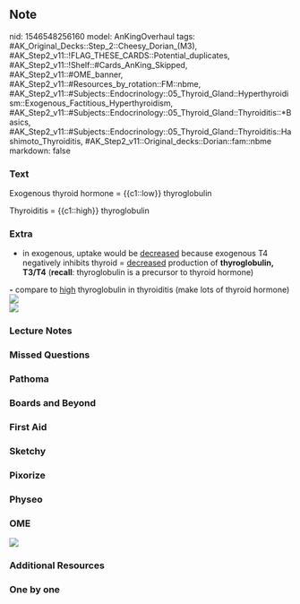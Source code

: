## Note
nid: 1546548256160
model: AnKingOverhaul
tags: #AK_Original_Decks::Step_2::Cheesy_Dorian_(M3), #AK_Step2_v11::!FLAG_THESE_CARDS::Potential_duplicates, #AK_Step2_v11::!Shelf::#Cards_AnKing_Skipped, #AK_Step2_v11::#OME_banner, #AK_Step2_v11::#Resources_by_rotation::FM::nbme, #AK_Step2_v11::#Subjects::Endocrinology::05_Thyroid_Gland::Hyperthyroidism::Exogenous_Factitious_Hyperthyroidism, #AK_Step2_v11::#Subjects::Endocrinology::05_Thyroid_Gland::Thyroiditis::*Basics, #AK_Step2_v11::#Subjects::Endocrinology::05_Thyroid_Gland::Thyroiditis::Hashimoto_Thyroiditis, #AK_Step2_v11::Original_decks::Dorian::fam::nbme
markdown: false

### Text
Exogenous thyroid hormone = {{c1::low}} thyroglobulin
<div>
  Thyroiditis = {{c1::high}} thyroglobulin
</div>

### Extra
- in exogenous, uptake would be <u>decreased</u> because exogenous
T4 negatively inhibits thyroid = <u>decreased</u> production of
<b>thyroglobulin, T3/T4</b> (<b>recall</b>: thyroglobulin is a
precursor to thyroid hormone)
<div>
  <b>-</b> compare to <u>high</u> thyroglobulin in thyroiditis
  (make lots of thyroid hormone)
</div>
<div>
  <b><img src="paste-3349610634412033.jpg"></b>
</div>
<div>
  <b><i><img src="eval%20of%20hypt.png"></i></b>
</div>

### Lecture Notes


### Missed Questions


### Pathoma


### Boards and Beyond


### First Aid


### Sketchy


### Pixorize


### Physeo


### OME
<div class="ome-widget">
  <a href="https://onlinemeded.org?ref=anki"><img src=
  "_OME_AnkiFlashcards_General_7.png"></a>
</div>

### Additional Resources


### One by one

